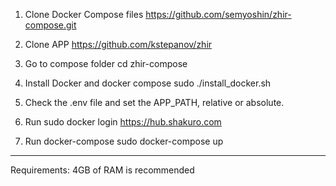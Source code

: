 1. Clone Docker Compose files
https://github.com/semyoshin/zhir-compose.git

2. Clone APP
https://github.com/kstepanov/zhir

3. Go to compose folder
cd zhir-compose
 
4. Install Docker and docker compose
sudo ./install_docker.sh

5. Check the .env file and set the APP_PATH, relative or absolute.

6. Run sudo docker login https://hub.shakuro.com

7. Run docker-compose
sudo docker-compose up
-----
Requirements: 4GB of RAM is recommended
